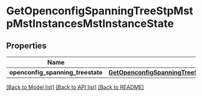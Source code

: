 # GetOpenconfigSpanningTreeStpMstpMstInstancesMstInstanceState

## Properties
Name | Type | Description | Notes
------------ | ------------- | ------------- | -------------
**openconfig_spanning_treestate** | [**GetOpenconfigSpanningTreeStpOpenconfigspanningtreestpMstpMstinstancesState**](GetOpenconfigSpanningTreeStpOpenconfigspanningtreestpMstpMstinstancesState.md) |  | [optional] 

[[Back to Model list]](../README.md#documentation-for-models) [[Back to API list]](../README.md#documentation-for-api-endpoints) [[Back to README]](../README.md)


